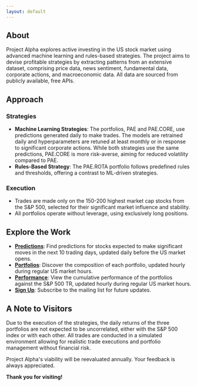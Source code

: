 ```yaml
---
layout: default
---
```

## About

Project Alpha explores active investing in the US stock market using advanced machine learning and rules-based strategies. The project aims to devise profitable strategies by extracting patterns from an extensive dataset, comprising price data, news sentiment, fundamental data, corporate actions, and macroeconomic data. All data are sourced from publicly available, free APIs.

## Approach

### Strategies

- **Machine Learning Strategies**: The portfolios, PAE and PAE.CORE, use predictions generated daily to make trades. The models are retrained daily and hyperparameters are retuned at least monthly or in response to significant corporate actions. While both strategies use the same predictions, PAE.CORE is more risk-averse, aiming for reduced volatility compared to PAE.
- **Rules-Based Strategy**: The PAE.ROTA portfolio follows predefined rules and thresholds, offering a contrast to ML-driven strategies.

### Execution

- Trades are made only on the 150-200 highest market cap stocks from the S&P 500, selected for their significant market influence and stability.
- All portfolios operate without leverage, using exclusively long positions.

## Explore the Work

- **[Predictions](/predictions)**: Find predictions for stocks expected to make significant moves in the next 10 trading days, updated daily before the US market opens.
- **[Portfolios](/portfolios)**: Discover the composition of each portfolio, updated hourly during regular US market hours.
- **[Performance](/performance)**: View the cumulative performance of the portfolios against the S&P 500 TR, updated hourly during regular US market hours.
- **[Sign Up](/signup)**: Subscribe to the mailing list for future updates.

## A Note to Visitors

Due to the execution of the strategies, the daily returns of the three portfolios are not expected to be uncorrelated, either with the S&P 500 index or with each other. All trades are conducted in a simulated environment allowing for realistic trade executions and portfolio management without financial risk.

Project Alpha's viability will be reevaluated annually. Your feedback is always appreciated.

**Thank you for visiting!**